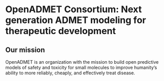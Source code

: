 # OpenADMET Consortium: Next generation ADMET modeling for therapeutic development

## Our mission

OpenADMET is an organization with the mission to build open predictive models of safety and toxicity for small molecules to improve humanity’s ability to more reliably, cheaply, and effectively treat disease.
